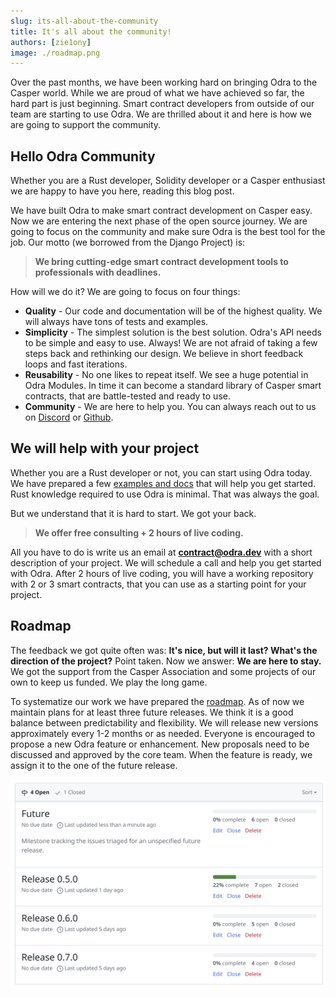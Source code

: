 ```yaml
---
slug: its-all-about-the-community
title: It's all about the community!
authors: [zie1ony]
image: ./roadmap.png
---
```


Over the past months,
we have been working hard on bringing Odra to the Casper world.
While we are proud of what we have achieved so far,
the hard part is just beginning.
Smart contract developers from outside of our team are starting to use Odra.
We are thrilled about it and here is how we are going to support the community.

<!--truncate-->

## Hello Odra Community

Whether you are a Rust developer, Solidity developer or a Casper enthusiast
we are happy to have you here, reading this blog post.

We have built Odra to make smart contract development on Casper easy.
Now we are entering the next phase of the open source journey.
We are going to focus on the community and make sure
Odra is the best tool for the job.
Our motto (we borrowed from the Django Project) is:

> **We bring cutting-edge smart contract development tools to 
professionals with deadlines.**

How will we do it? We are going to focus on four things:
- **Quality** - Our code and documentation will be of the highest quality.
We will always have tons of tests and examples.
- **Simplicity** - The simplest solution is the best solution.
Odra's API needs to be simple and easy to use.
Always!
We are not afraid of taking a few steps back and rethinking our design.
We believe in short feedback loops and fast iterations.
- **Reusability** - No one likes to repeat itself.
We see a huge potential in Odra Modules.
In time it can become a standard library of Casper smart contracts,
that are battle-tested and ready to use.
- **Community** - We are here to help you.
You can always reach out to us on [Discord] or [Github].

## We will help with your project

Whether you are a Rust developer or not, you can start using Odra today.
We have prepared a few [examples and docs] that will help you get started.
Rust knowledge required to use Odra is minimal.
That was always the goal.

But we understand that it is hard to start.
We got your back.

> **We offer free consulting + 2 hours of live coding.**

All you have to do is write us an email at **contract@odra.dev**
with a short description of your project.
We will schedule a call and help you get started with Odra.
After 2 hours of live coding, you will have a working repository with 2 or 3 
smart contracts, that you can use as a starting point for your project.

## Roadmap

The feedback we got quite often was:
__It's nice, but will it last? What's the direction of the project?__
Point taken. Now we answer: __We are here to stay.__
We got the support from the Casper Association and some projects of our own
to keep us funded. We play the long game.

To systematize our work we have prepared the [roadmap].
As of now we maintain plans for at least three future releases.
We think it is a good balance between predictability and flexibility.
We will release new versions approximately every 1-2 months or as needed.
Everyone is encouraged to propose a new Odra feature or enhancement.
New proposals need to be discussed and approved by the core team.
When the feature is ready, we assign it to the one of the future release.

![Odra Roadmap](./roadmap.png)

[Discord]: https://discord.gg/Mm5ABc9P8k
[Github]: https://github.com/odradev/odra
[examples and docs]: https://odra.dev/docs
[roadmap]: https://github.com/odradev/odra/milestones
